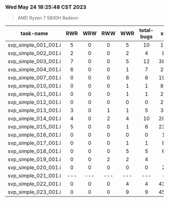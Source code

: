 ### Wed May 24 18:25:48 CST 2023
> AMD   Ryzen   7   5800H Radeon

| task-name | RWR | WRW | RWW | WWR | total-bugs| state | total time(ms) |
| :---: | :---: | :---: | :---: | :---: | :---: | :---: | :---: | 
| svp_simple_001_001.i | 5 | 0 | 0 | 5 | 10 | 1745 | 411 |
| svp_simple_002_001.i | 2 | 0 | 0 | 2 | 4 | 807 | 239 |
| svp_simple_003_001.i | 7 | 0 | 0 | 5 | 12 | 38077 | 8839 |
| svp_simple_004_001.i | 6 | 0 | 0 | 1 | 7 | 2620 | 805 |
| svp_simple_007_001.i | 0 | 0 | 0 | 6 | 6 | 19859 | 3824 |
| svp_simple_010_001.i | 0 | 0 | 0 | 1 | 1 | 8841 | 2728 |
| svp_simple_011_001.i | 0 | 0 | 0 | 1 | 1 | 2142 | 454 |
| svp_simple_012_001.i | 0 | 0 | 0 | 0 | 0 | 2484 | 402 |
| svp_simple_013_001.i | 3 | 0 | 1 | 1 | 5 | 3312 | 746 |
| svp_simple_014_001.i | 4 | 0 | 2 | 4 | 10 | 20262 | 5837 |
| svp_simple_015_001.i | 5 | 0 | 0 | 1 | 6 | 23197 | 6022 |
| svp_simple_016_001.i | 0 | 0 | 0 | 0 | 0 | 111 | 75 |
| svp_simple_017_001.i | 0 | 0 | 0 | 1 | 1 | 819 | 243 |
| svp_simple_018_001.i | 0 | 0 | 0 | 5 | 5 | 653 | 212 |
| svp_simple_019_001.i | 0 | 0 | 2 | 2 | 4 | 61 | 67 |
| svp_simple_020_001.i | 0 | 0 | 0 | 0 | 0 | 297 | 70 |
| svp_simple_021_001.i | --- | --- | --- | --- | --- | --- | --- |
| svp_simple_022_001.i | 0 | 0 | 0 | 4 | 4 | 43362 | 19517 |
| svp_simple_023_001.i | 0 | 0 | 0 | 9 | 9 | 45369 | 7331 |
